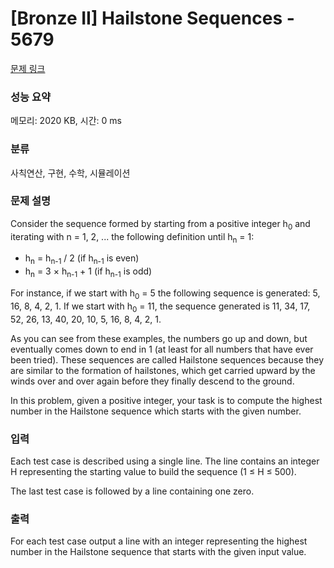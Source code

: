 # [Bronze II] Hailstone Sequences - 5679 

[문제 링크](https://www.acmicpc.net/problem/5679) 

### 성능 요약

메모리: 2020 KB, 시간: 0 ms

### 분류

사칙연산, 구현, 수학, 시뮬레이션

### 문제 설명

<p>Consider the sequence formed by starting from a positive integer h<sub>0</sub> and iterating with n = 1, 2, ... the following definition until h<sub>n</sub> = 1:</p>

<ul>
	<li>h<sub>n</sub> = h<sub>n-1</sub> / 2 (if h<sub>n-1</sub> is even)</li>
	<li>h<sub>n</sub> = 3 × h<sub>n-1</sub> + 1 (if h<sub>n-1</sub> is odd)</li>
</ul>

<p>For instance, if we start with h<sub>0</sub> = 5 the following sequence is generated: 5, 16, 8, 4, 2, 1. If we start with h<sub>0</sub> = 11, the sequence generated is 11, 34, 17, 52, 26, 13, 40, 20, 10, 5, 16, 8, 4, 2, 1.</p>

<p>As you can see from these examples, the numbers go up and down, but eventually comes down to end in 1 (at least for all numbers that have ever been tried). These sequences are called Hailstone sequences because they are similar to the formation of hailstones, which get carried upward by the winds over and over again before they finally descend to the ground.</p>

<p>In this problem, given a positive integer, your task is to compute the highest number in the Hailstone sequence which starts with the given number.</p>

### 입력 

 <p>Each test case is described using a single line. The line contains an integer H representing the starting value to build the sequence (1 ≤ H ≤ 500).</p>

<p>The last test case is followed by a line containing one zero.</p>

### 출력 

 <p>For each test case output a line with an integer representing the highest number in the Hailstone sequence that starts with the given input value.</p>

